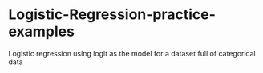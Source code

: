 # Logistic-Regression-practice-examples
Logistic regression using logit as the model for a dataset full of categorical data

